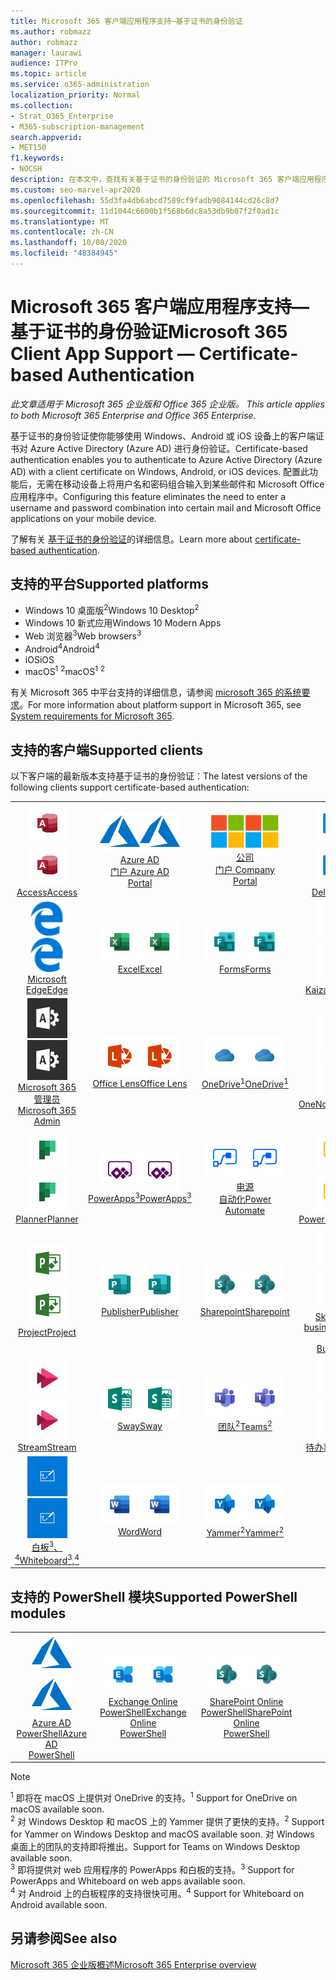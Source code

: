 ```yaml
---
title: Microsoft 365 客户端应用程序支持—基于证书的身份验证
ms.author: robmazz
author: robmazz
manager: laurawi
audience: ITPro
ms.topic: article
ms.service: o365-administration
localization_priority: Normal
ms.collection:
- Strat_O365_Enterprise
- M365-subscription-management
search.appverid:
- MET150
f1.keywords:
- NOCSH
description: 在本文中，查找有关基于证书的身份验证的 Microsoft 365 客户端应用程序支持的详细信息。。
ms.custom: seo-marvel-apr2020
ms.openlocfilehash: 55d3fa4db6abcd7589cf9fadb9084144cd26c8d7
ms.sourcegitcommit: 11d1044c6600b1f568b6dc8a53db9b07f2f0ad1c
ms.translationtype: MT
ms.contentlocale: zh-CN
ms.lasthandoff: 10/08/2020
ms.locfileid: "48384945"
---
```

# <a name="microsoft-365-client-app-support--certificate-based-authentication"></a><span data-ttu-id="c81cb-103">Microsoft 365 客户端应用程序支持—基于证书的身份验证</span><span class="sxs-lookup"><span data-stu-id="c81cb-103">Microsoft 365 Client App Support — Certificate-based Authentication</span></span>

<span data-ttu-id="c81cb-104">*此文章适用于 Microsoft 365 企业版和 Office 365 企业版。* </span><span class="sxs-lookup"><span data-stu-id="c81cb-104">*This article applies to both Microsoft 365 Enterprise and Office 365 Enterprise.*</span></span>

<span data-ttu-id="c81cb-105">基于证书的身份验证使你能够使用 Windows、Android 或 iOS 设备上的客户端证书对 Azure Active Directory (Azure AD) 进行身份验证。</span><span class="sxs-lookup"><span data-stu-id="c81cb-105">Certificate-based authentication enables you to authenticate to Azure Active Directory (Azure AD) with a client certificate on Windows, Android, or iOS devices.</span></span> <span data-ttu-id="c81cb-106">配置此功能后，无需在移动设备上将用户名和密码组合输入到某些邮件和 Microsoft Office 应用程序中。</span><span class="sxs-lookup"><span data-stu-id="c81cb-106">Configuring this feature eliminates the need to enter a username and password combination into certain mail and Microsoft Office applications on your mobile device.</span></span>

<span data-ttu-id="c81cb-107">了解有关 [基于证书的身份验证](https://docs.microsoft.com/azure/active-directory/authentication/active-directory-certificate-based-authentication-get-started)的详细信息。</span><span class="sxs-lookup"><span data-stu-id="c81cb-107">Learn more about [certificate-based authentication](https://docs.microsoft.com/azure/active-directory/authentication/active-directory-certificate-based-authentication-get-started).</span></span>

## <a name="supported-platforms"></a><span data-ttu-id="c81cb-108">支持的平台</span><span class="sxs-lookup"><span data-stu-id="c81cb-108">Supported platforms</span></span>

 - <span data-ttu-id="c81cb-109">Windows 10 桌面版<sup>2</sup></span><span class="sxs-lookup"><span data-stu-id="c81cb-109">Windows 10 Desktop<sup>2</sup></span></span>
 - <span data-ttu-id="c81cb-110">Windows 10 新式应用</span><span class="sxs-lookup"><span data-stu-id="c81cb-110">Windows 10 Modern Apps</span></span>
 - <span data-ttu-id="c81cb-111">Web 浏览器<sup>3</sup></span><span class="sxs-lookup"><span data-stu-id="c81cb-111">Web browsers<sup>3</sup></span></span>
 - <span data-ttu-id="c81cb-112">Android<sup>4</sup></span><span class="sxs-lookup"><span data-stu-id="c81cb-112">Android<sup>4</sup></span></span>
 - <span data-ttu-id="c81cb-113">iOS</span><span class="sxs-lookup"><span data-stu-id="c81cb-113">iOS</span></span>
 - <span data-ttu-id="c81cb-114">macOS<sup>1</sup> <sup>2</sup></span><span class="sxs-lookup"><span data-stu-id="c81cb-114">macOS<sup>1</sup> <sup>2</sup></span></span>

<span data-ttu-id="c81cb-115">有关 Microsoft 365 中平台支持的详细信息，请参阅 [microsoft 365 的系统要求](https://www.microsoft.com/microsoft-365/microsoft-365-and-office-resources)。</span><span class="sxs-lookup"><span data-stu-id="c81cb-115">For more information about platform support in Microsoft 365, see [System requirements for Microsoft 365](https://www.microsoft.com/microsoft-365/microsoft-365-and-office-resources).</span></span>

## <a name="supported-clients"></a><span data-ttu-id="c81cb-116">支持的客户端</span><span class="sxs-lookup"><span data-stu-id="c81cb-116">Supported clients</span></span>

<span data-ttu-id="c81cb-117">以下客户端的最新版本支持基于证书的身份验证：</span><span class="sxs-lookup"><span data-stu-id="c81cb-117">The latest versions of the following clients support certificate-based authentication:</span></span>

| | | | | | |
|:---:|:---:|:---:|:---:|:---:|:---:|
| <span data-ttu-id="c81cb-118">![Access 图标](../media/o365-access-64x64.png)</span><span class="sxs-lookup"><span data-stu-id="c81cb-118">![Access icon](../media/o365-access-64x64.png)</span></span> <br> [<span data-ttu-id="c81cb-119">Access</span><span class="sxs-lookup"><span data-stu-id="c81cb-119">Access</span></span>](https://products.office.com/access) | <span data-ttu-id="c81cb-120">![Azure 图标](../media/o365-azure-64x64.png)</span><span class="sxs-lookup"><span data-stu-id="c81cb-120">![Azure icon](../media/o365-azure-64x64.png)</span></span> <br> [<span data-ttu-id="c81cb-121">Azure AD <br> 门户 </span><span class="sxs-lookup"><span data-stu-id="c81cb-121">Azure AD <br> Portal </span></span>](https://azure.microsoft.com/features/azure-portal/) | <span data-ttu-id="c81cb-122">![公司门户图标](../media/o365-microsoft-64x64.png)</span><span class="sxs-lookup"><span data-stu-id="c81cb-122">![Company portal icon](../media/o365-microsoft-64x64.png)</span></span> <br> [<span data-ttu-id="c81cb-123">公司 <br> 门户 </span><span class="sxs-lookup"><span data-stu-id="c81cb-123">Company <br> Portal </span></span>](https://docs.microsoft.com/intune-user-help/sign-in-to-the-company-portal) | <span data-ttu-id="c81cb-124">![Delve 图标](../media/o365-delve-64x64.png)</span><span class="sxs-lookup"><span data-stu-id="c81cb-124">![Delve icon](../media/o365-delve-64x64.png)</span></span> <br> [<span data-ttu-id="c81cb-125">Delve</span><span class="sxs-lookup"><span data-stu-id="c81cb-125">Delve</span></span>](https://products.office.com/business/intelligent-search) | <span data-ttu-id="c81cb-126">![Dynamics 365 图标](../media/o365-dynamics365-64x64.png)</span><span class="sxs-lookup"><span data-stu-id="c81cb-126">![Dynamics 365 icon](../media/o365-dynamics365-64x64.png)</span></span> <br> [<span data-ttu-id="c81cb-127">Dynamics 365</span><span class="sxs-lookup"><span data-stu-id="c81cb-127">Dynamics 365</span></span>](https://dynamics.microsoft.com) 
| <span data-ttu-id="c81cb-128">![边缘图标](../media/o365-edge-64x64.png)</span><span class="sxs-lookup"><span data-stu-id="c81cb-128">![Edge icon](../media/o365-edge-64x64.png)</span></span> <br> [<span data-ttu-id="c81cb-129">Microsoft Edge</span><span class="sxs-lookup"><span data-stu-id="c81cb-129">Edge</span></span>](https://www.microsoft.com/windows/microsoft-edge) | <span data-ttu-id="c81cb-130">![Excel 图标](../media/o365-excel-64x64.png)</span><span class="sxs-lookup"><span data-stu-id="c81cb-130">![Excel icon](../media/o365-excel-64x64.png)</span></span> <br> [<span data-ttu-id="c81cb-131">Excel</span><span class="sxs-lookup"><span data-stu-id="c81cb-131">Excel</span></span>](https://products.office.com/excel) | <span data-ttu-id="c81cb-132">![Forms 图标](../media/o365-forms-64x64.png)</span><span class="sxs-lookup"><span data-stu-id="c81cb-132">![Forms icon](../media/o365-forms-64x64.png)</span></span> <br> [<span data-ttu-id="c81cb-133">Forms</span><span class="sxs-lookup"><span data-stu-id="c81cb-133">Forms</span></span>](https://flow.microsoft.com/connectors/shared_microsoftforms/microsoft-forms/) | <span data-ttu-id="c81cb-134">![Kaizala 图标](../media/o365-kaizala-64x64.png)</span><span class="sxs-lookup"><span data-stu-id="c81cb-134">![Kaizala icon](../media/o365-kaizala-64x64.png)</span></span> <br> [<span data-ttu-id="c81cb-135">Kaizala</span><span class="sxs-lookup"><span data-stu-id="c81cb-135">Kaizala</span></span>](https://products.office.com/en/business/microsoft-kaizala) | <span data-ttu-id="c81cb-136">![Office.com 图标](../media/o365-office-64x64.png)</span><span class="sxs-lookup"><span data-stu-id="c81cb-136">![Office.com icon](../media/o365-office-64x64.png)</span></span> <br> [<span data-ttu-id="c81cb-137">Office.com</span><span class="sxs-lookup"><span data-stu-id="c81cb-137">Office.com</span></span>](https://www.office.com/) 
| <span data-ttu-id="c81cb-138">![Office 365 管理员图标](../media/o365-o365admin-64x64.png)</span><span class="sxs-lookup"><span data-stu-id="c81cb-138">![Office 365 Admin icon](../media/o365-o365admin-64x64.png)</span></span> <br> [<span data-ttu-id="c81cb-139">Microsoft 365 <br> 管理员</span><span class="sxs-lookup"><span data-stu-id="c81cb-139">Microsoft 365 <br> Admin</span></span>](https://products.office.com/business/manage-office-365-admin-app) | <span data-ttu-id="c81cb-140">![镜头图标](../media/o365-lens-64x64.png)</span><span class="sxs-lookup"><span data-stu-id="c81cb-140">![Lens icon](../media/o365-lens-64x64.png)</span></span> <br> [<span data-ttu-id="c81cb-141">Office Lens</span><span class="sxs-lookup"><span data-stu-id="c81cb-141">Office Lens</span></span>](https://www.microsoft.com/p/office-lens/9wzdncrfj3t8?activetab=pivot%3Aoverviewtab) | <span data-ttu-id="c81cb-142">![OneDrive for Business 图标](../media/o365-OneDrive-64x64.png)</span><span class="sxs-lookup"><span data-stu-id="c81cb-142">![OneDrive for Business icon](../media/o365-OneDrive-64x64.png)</span></span> <br> [<span data-ttu-id="c81cb-143">OneDrive<sup>1</sup></span><span class="sxs-lookup"><span data-stu-id="c81cb-143">OneDrive<sup>1</sup></span></span>](https://products.office.com/onedrive-for-business/online-cloud-storage) |  <span data-ttu-id="c81cb-144">![OneNote 图标](../media/o365-OneNote-64x64.png)</span><span class="sxs-lookup"><span data-stu-id="c81cb-144">![OneNote icon](../media/o365-OneNote-64x64.png)</span></span> <br> [<span data-ttu-id="c81cb-145">OneNote</span><span class="sxs-lookup"><span data-stu-id="c81cb-145">OneNote</span></span>](https://products.office.com/onenote) | <span data-ttu-id="c81cb-146">![Outlook 图标](../media/o365-outlook-64x64.png)</span><span class="sxs-lookup"><span data-stu-id="c81cb-146">![Outlook icon](../media/o365-outlook-64x64.png)</span></span> <br> [<span data-ttu-id="c81cb-147">Outlook</span><span class="sxs-lookup"><span data-stu-id="c81cb-147">Outlook</span></span>](https://products.office.com/outlook) 
| <span data-ttu-id="c81cb-148">![Planner 图标](../media/o365-planner-64x64.png)</span><span class="sxs-lookup"><span data-stu-id="c81cb-148">![Planner icon](../media/o365-planner-64x64.png)</span></span> <br> [<span data-ttu-id="c81cb-149">Planner</span><span class="sxs-lookup"><span data-stu-id="c81cb-149">Planner</span></span>](https://products.office.com/business/task-management-software) | <span data-ttu-id="c81cb-150">![PowerApps 图标](../media/o365-powerapps-64x64.png)</span><span class="sxs-lookup"><span data-stu-id="c81cb-150">![PowerApps icon](../media/o365-powerapps-64x64.png)</span></span> <br> [<span data-ttu-id="c81cb-151">PowerApps<sup>3</sup></span><span class="sxs-lookup"><span data-stu-id="c81cb-151">PowerApps<sup>3</sup></span></span>](https://powerapps.microsoft.com) | <span data-ttu-id="c81cb-152">![电源自动图标](../media/o365-flow-64x64.png)</span><span class="sxs-lookup"><span data-stu-id="c81cb-152">![Power Automate icon](../media/o365-flow-64x64.png)</span></span> <br> [<span data-ttu-id="c81cb-153">电源 <br> 自动化</span><span class="sxs-lookup"><span data-stu-id="c81cb-153">Power <br> Automate</span></span>](https://flow.microsoft.com) | <span data-ttu-id="c81cb-154">![PowerBI 图标](../media/o365-powerbi-64x64.png)</span><span class="sxs-lookup"><span data-stu-id="c81cb-154">![PowerBI icon](../media/o365-powerbi-64x64.png)</span></span> <br> [<span data-ttu-id="c81cb-155">Power BI</span><span class="sxs-lookup"><span data-stu-id="c81cb-155">Power BI</span></span>](https://powerbi.microsoft.com)| <span data-ttu-id="c81cb-156">![PowerPoint 图标](../media/o365-powerpoint-64x64.png)</span><span class="sxs-lookup"><span data-stu-id="c81cb-156">![PowerPoint icon](../media/o365-powerpoint-64x64.png)</span></span> <br> [<span data-ttu-id="c81cb-157">PowerPoint</span><span class="sxs-lookup"><span data-stu-id="c81cb-157">PowerPoint</span></span>](https://products.office.com/powerpoint) 
| <span data-ttu-id="c81cb-158">![Project 图标](../media/o365-project-64x64.png)</span><span class="sxs-lookup"><span data-stu-id="c81cb-158">![Project icon](../media/o365-project-64x64.png)</span></span> <br> [<span data-ttu-id="c81cb-159">Project</span><span class="sxs-lookup"><span data-stu-id="c81cb-159">Project</span></span>](https://products.office.com/project) | <span data-ttu-id="c81cb-160">![Publisher 图标](../media/o365-publisher-64x64.png)</span><span class="sxs-lookup"><span data-stu-id="c81cb-160">![Publisher icon](../media/o365-publisher-64x64.png)</span></span> <br> [<span data-ttu-id="c81cb-161">Publisher</span><span class="sxs-lookup"><span data-stu-id="c81cb-161">Publisher</span></span>](https://products.office.com/publisher) | <span data-ttu-id="c81cb-162">![SharePoint 图标](../media/o365-sharepoint-64x64.png)</span><span class="sxs-lookup"><span data-stu-id="c81cb-162">![SharePoint icon](../media/o365-sharepoint-64x64.png)</span></span> <br> [<span data-ttu-id="c81cb-163">Sharepoint</span><span class="sxs-lookup"><span data-stu-id="c81cb-163">Sharepoint</span></span>](https://products.office.com/sharepoint) | <span data-ttu-id="c81cb-164">![Skype for Business 图标](../media/o365-skypeforbusiness-64x64.png)</span><span class="sxs-lookup"><span data-stu-id="c81cb-164">![Skype for Business icon](../media/o365-skypeforbusiness-64x64.png)</span></span> <br> [<span data-ttu-id="c81cb-165">Skype for <br> business</span><span class="sxs-lookup"><span data-stu-id="c81cb-165">Skype for <br> Business</span></span>](https://www.skype.com/business/) | <span data-ttu-id="c81cb-166">![粘滞便笺图标](../media/o365-stickynotes-64x64.png)</span><span class="sxs-lookup"><span data-stu-id="c81cb-166">![Sticky Notes icon](../media/o365-stickynotes-64x64.png)</span></span> <br> [<span data-ttu-id="c81cb-167">粘滞便笺</span><span class="sxs-lookup"><span data-stu-id="c81cb-167">Sticky Notes</span></span>](https://www.microsoft.com/p/microsoft-sticky-notes/9nblggh4qghw) 
| <span data-ttu-id="c81cb-168">![Stream 图标](../media/o365-stream-64x64.png)</span><span class="sxs-lookup"><span data-stu-id="c81cb-168">![Stream icon](../media/o365-stream-64x64.png)</span></span> <br> [<span data-ttu-id="c81cb-169">Stream</span><span class="sxs-lookup"><span data-stu-id="c81cb-169">Stream</span></span>](https://stream.microsoft.com) | <span data-ttu-id="c81cb-170">![Sway 图标](../media/o365-sway-64x64.png)</span><span class="sxs-lookup"><span data-stu-id="c81cb-170">![Sway icon](../media/o365-sway-64x64.png)</span></span> <br> [<span data-ttu-id="c81cb-171">Sway</span><span class="sxs-lookup"><span data-stu-id="c81cb-171">Sway</span></span>](https://sway.com) | <span data-ttu-id="c81cb-172">![Teams 图标](../media/o365-teams-64x64.png)</span><span class="sxs-lookup"><span data-stu-id="c81cb-172">![Teams icon](../media/o365-teams-64x64.png)</span></span> <br> [<span data-ttu-id="c81cb-173">团队<sup>2</sup></span><span class="sxs-lookup"><span data-stu-id="c81cb-173">Teams<sup>2</sup></span></span>](https://products.office.com/microsoft-teams/group-chat-software) | <span data-ttu-id="c81cb-174">![To Do 图标](../media/o365-todo-64x64.png)</span><span class="sxs-lookup"><span data-stu-id="c81cb-174">![To Do icon](../media/o365-todo-64x64.png)</span></span> <br> [<span data-ttu-id="c81cb-175">待办事项</span><span class="sxs-lookup"><span data-stu-id="c81cb-175">To Do</span></span>](https://todo.microsoft.com) | <span data-ttu-id="c81cb-176">![Visio 图标](../media/o365-visio-64x64.png)</span><span class="sxs-lookup"><span data-stu-id="c81cb-176">![Visio icon](../media/o365-visio-64x64.png)</span></span> <br> [<span data-ttu-id="c81cb-177">Visio</span><span class="sxs-lookup"><span data-stu-id="c81cb-177">Visio</span></span>](https://products.office.com/visio/flowchart-software) 
| <span data-ttu-id="c81cb-178">![Whiteboard 图标](../media/o365-whiteboard-64x64.png)</span><span class="sxs-lookup"><span data-stu-id="c81cb-178">![Whiteboard icon](../media/o365-whiteboard-64x64.png)</span></span> <br> [<span data-ttu-id="c81cb-179">白板<sup>3</sup>、<sup>4</sup></span><span class="sxs-lookup"><span data-stu-id="c81cb-179">Whiteboard<sup>3</sup>,<sup>4</sup></span></span>](https://whiteboard.microsoft.com/) | <span data-ttu-id="c81cb-180">![Word 图标](../media/o365-word-64x64.png)</span><span class="sxs-lookup"><span data-stu-id="c81cb-180">![Word icon](../media/o365-word-64x64.png)</span></span> <br> [<span data-ttu-id="c81cb-181">Word</span><span class="sxs-lookup"><span data-stu-id="c81cb-181">Word</span></span>](https://products.office.com/word) | <span data-ttu-id="c81cb-182">![Yammer 图标](../media/o365-yammer-64x64.png)</span><span class="sxs-lookup"><span data-stu-id="c81cb-182">![Yammer icon](../media/o365-yammer-64x64.png)</span></span> <br> [<span data-ttu-id="c81cb-183">Yammer<sup>2</sup></span><span class="sxs-lookup"><span data-stu-id="c81cb-183">Yammer<sup>2</sup></span></span>](https://products.office.com/yammer/yammer-overview) |

## <a name="supported-powershell-modules"></a><span data-ttu-id="c81cb-184">支持的 PowerShell 模块</span><span class="sxs-lookup"><span data-stu-id="c81cb-184">Supported PowerShell modules</span></span>

| | | | | | |
|:---:|:---:|:---:|:---:|:---:|:---:|
| <span data-ttu-id="c81cb-185">![Azure 图标](../media/o365-azure-64x64.png)</span><span class="sxs-lookup"><span data-stu-id="c81cb-185">![Azure icon](../media/o365-azure-64x64.png)</span></span> <br> [<span data-ttu-id="c81cb-186">Azure AD <br> PowerShell</span><span class="sxs-lookup"><span data-stu-id="c81cb-186">Azure AD <br> PowerShell</span></span>](https://docs.microsoft.com/powershell/azure/active-directory/overview?view=azureadps-2.0) | <span data-ttu-id="c81cb-187">![Exchange 图标](../media/o365-exchange-64x64.png)</span><span class="sxs-lookup"><span data-stu-id="c81cb-187">![Exchange icon](../media/o365-exchange-64x64.png)</span></span> <br> [<span data-ttu-id="c81cb-188">Exchange Online <br> PowerShell</span><span class="sxs-lookup"><span data-stu-id="c81cb-188">Exchange Online <br> PowerShell</span></span>](https://docs.microsoft.com/powershell/exchange/exchange-online-powershell) | <span data-ttu-id="c81cb-189">![SharePoint 图标](../media/o365-sharepoint-64x64.png)</span><span class="sxs-lookup"><span data-stu-id="c81cb-189">![SharePoint icon](../media/o365-sharepoint-64x64.png)</span></span> <br> [<span data-ttu-id="c81cb-190">SharePoint Online <br> PowerShell</span><span class="sxs-lookup"><span data-stu-id="c81cb-190">SharePoint Online <br> PowerShell</span></span>](https://docs.microsoft.com/powershell/sharepoint/sharepoint-online/connect-sharepoint-online)

> [!NOTE]
> <span data-ttu-id="c81cb-191"><sup>1</sup> 即将在 macOS 上提供对 OneDrive 的支持。</span><span class="sxs-lookup"><span data-stu-id="c81cb-191"><sup>1</sup> Support for OneDrive on macOS available soon.</span></span> <br>
> <span data-ttu-id="c81cb-192"><sup>2</sup> 对 Windows Desktop 和 macOS 上的 Yammer 提供了更快的支持。</span><span class="sxs-lookup"><span data-stu-id="c81cb-192"><sup>2</sup> Support for Yammer on Windows Desktop and macOS available soon.</span></span> <span data-ttu-id="c81cb-193">对 Windows 桌面上的团队的支持即将推出。</span><span class="sxs-lookup"><span data-stu-id="c81cb-193">Support for Teams on Windows Desktop available soon.</span></span><br>
> <span data-ttu-id="c81cb-194"><sup>3</sup> 即将提供对 web 应用程序的 PowerApps 和白板的支持。</span><span class="sxs-lookup"><span data-stu-id="c81cb-194"><sup>3</sup> Support for PowerApps and Whiteboard on web apps available soon.</span></span> <br>
> <span data-ttu-id="c81cb-195"><sup>4</sup> 对 Android 上的白板程序的支持很快可用。</span><span class="sxs-lookup"><span data-stu-id="c81cb-195"><sup>4</sup> Support for Whiteboard on Android available soon.</span></span>

## <a name="see-also"></a><span data-ttu-id="c81cb-196">另请参阅</span><span class="sxs-lookup"><span data-stu-id="c81cb-196">See also</span></span>

[<span data-ttu-id="c81cb-197">Microsoft 365 企业版概述</span><span class="sxs-lookup"><span data-stu-id="c81cb-197">Microsoft 365 Enterprise overview</span></span>](microsoft-365-overview.md)
